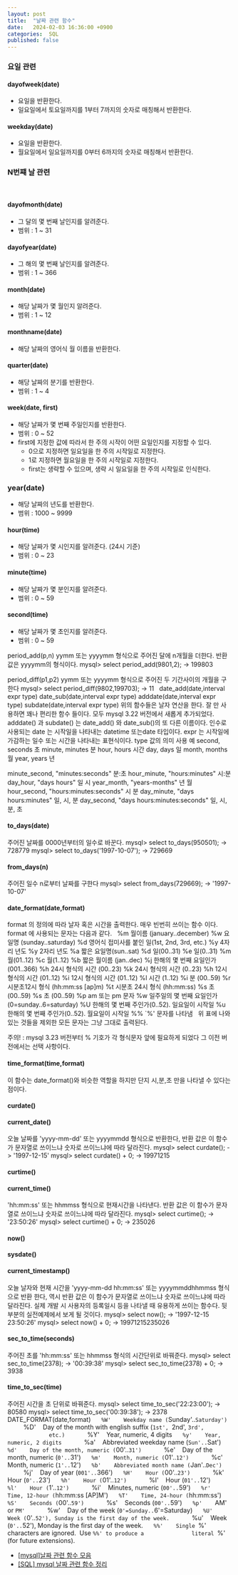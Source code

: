 ```yaml
---
layout: post
title:  "날짜 관련 함수"
date:   2024-02-03 16:36:00 +0900
categories:  SQL
published: false
---
```


### 요일 관련

#### dayofweek(date)

- 요일을 반환한다.
- 일요일에서 토요일까지를 1부터 7까지의 숫자로 매칭해서 반환한다.

#### weekday(date)

- 요일을 반환한다.
- 월요일에서 일요일까지를 0부터 6까지의 숫자로 매칭해서 반환한다.

### N번쨰 날 관련
 
#### dayofmonth(date)

- 그 달의 몇 번째 날인지를 알려준다.
- 범위 : 1 ~ 31
 
#### dayofyear(date)

- 그 해의 몇 번째 날인지를 알려준다.
- 범위 : 1 ~ 366
 
#### month(date)

- 해당 날짜가 몇 월인지 알려준다. 
- 범위 : 1 ~ 12

#### monthname(date)

- 해당 날짜의 영어식 월 이름을 반환한다.
 
#### quarter(date)

- 해당 날짜의 분기를 반환한다.
- 범위 : 1 ~ 4
 
#### week(date, first)

- 해당 날짜가 몇 번째 주일인지를 반환한다.
- 범위 : 0 ~ 52
- first에 지정한 값에 따라서 한 주의 시작이 어떤 요일인지를 지정할 수 있다.
    - 0으로 지정하면 일요일을 한 주의 시작일로 지정한다.
    - 1로 지정하면 월요일을 한 주의 시작일로 지정한다.
    - first는 생략할 수 있으며, 생략 시 일요일을 한 주의 시작일로 인식한다.
 
### year(date)

- 해당 날짜의 년도를 반환한다.
- 범위 : 1000 ~ 9999

#### hour(time)

- 해당 날짜가 몇 시인지를 알려준다. (24시 기준)
- 범위 : 0 ~ 23
 
#### minute(time)

- 해당 날짜가 몇 분인지를 알려준다.
- 범위 : 0 ~ 59

#### second(time)

- 해당 날짜가 몇 초인지를 알려준다.
- 범위 : 0 ~ 59

period_add(p,n)
yymm 또는 yyyymm 형식으로 주어진 달에 n개월을 더한다. 반환 값은 yyyymm의 형식이다.
mysql> select period_add(9801,2);
-> 199803

period_diff(p1,p2)
yymm 또는 yyyymm 형식으로 주어진 두 기간사이의 개월을 구한다
mysql> select period_diff(9802,199703);
-> 11
 
date_add(date,interval expr type)
date_sub(date,interval expr type)
adddate(date,interval expr type)
subdate(date,interval expr type)
위의 함수들은 날자 연산을 한다. 잘 만 사용하면 꽤나 편리한 함수 들이다. 모두 mysql 3.22 버전에서 새롭게 추가되었다. adddate() 과 subdate() 는 date_add() 와 date_sub()의 또 다른 이름이다.
인수로 사용되는 date 는 시작일을 나타내는 datetime 또는date 타입이다. expr 는 시작일에 가감하는 일수 또는 시간을 나타내는 표현식이다.
type 값의 의미
사용 예
second, seconds
초
minute, minutes
분
hour, hours
시간
day, days
일
month, months
월
year, years
년

minute_second, "minutes:seconds"
분:초
hour_minute, "hours:minutes"
시:분
day_hour, "days hours"
일 시
year_month, "years-months"
년 월
hour_second, "hours:minutes:seconds"
시 분
day_minute, "days hours:minutes"
일, 시, 분
day_second, "days hours:minutes:seconds"
일, 시, 분, 초

#### to_days(date)

주어진 날짜를 0000년부터의 일수로 바꾼다.
mysql> select to_days(950501);
-> 728779
mysql> select to_days('1997-10-07');
-> 729669
 
#### from_days(n)

주어진 일수 n로부터 날짜를 구한다
mysql> select from_days(729669);
-> '1997-10-07'
 
#### date_format(date,format)

format 의 정의에 따라 날자 혹은 시간을 출력한다. 매우 빈번히 쓰이는 함수 이다.
format 에 사용되는 문자는 다음과 같다.
 
%m
월이름 (january..december)
%w
요일명 (sunday..saturday)
%d
영어식 접미사를 붙인 일(1st, 2nd, 3rd, etc.)
%y
4자리 년도
%y
2자리 년도
%a
짧은 요일명(sun..sat)
%d
일(00..31)
%e
일(0..31)
%m
월(01..12)
%c
월(1..12)
%b
짧은 월이름 (jan..dec)
%j
한해의 몇 번째 요일인가 (001..366)
%h
24시 형식의 시간 (00..23)
%k
24시 형식의 시간 (0..23)
%h
12시 형식의 시간 (01..12)
%i
12시 형식의 시간 (01..12)
%l
시간 (1..12)
%i
분 (00..59)
%r
시분초12시 형식 (hh:mm:ss [ap]m)
%t
시분초 24시 형식 (hh:mm:ss)
%s
초 (00..59)
%s
초 (00..59)
%p
am 또는 pm 문자
%w
일주일의 몇 번째 요일인가(0=sunday..6=saturday)
%U
한해의 몇 번째 주인가(0..52). 일요일이 시작일
%u
한해의 몇 번째 주인가(0..52). 월요일이 시작일
%%
`%' 문자를 나타냄
 
위 표에 나와 있는 것들을 제외한 모든 문자는 그냥 그대로 출력된다.
 

주의! : mysql 3.23 버전부터 % 기호가 각 형식문자 앞에 필요하게 되었다 그 이전 버전에서는 선택 사항이다.
 
 
#### time_format(time,format)
이 함수는 date_format()와 비슷한 역할을 하지만 단지 시,분,초 만을 나타낼 수 있다는 점이다.
 
#### curdate()
#### current_date()
오늘 날짜를 'yyyy-mm-dd' 또는 yyyymmdd 형식으로 반환한다, 반환 값은 이 함수가 문자열로 쓰이느냐 숫자로 쓰이느냐에 따라 달라진다.
mysql> select curdate();
-> '1997-12-15'
mysql> select curdate() + 0;
-> 19971215
 
#### curtime()
#### current_time()
'hh:mm:ss' 또는 hhmmss 형식으로 현재시간을 나타낸다. 반환 값은 이 함수가 문자열로 쓰이느냐 숫자로 쓰이느냐에 따라 달라진다.
mysql> select curtime();
-> '23:50:26'
mysql> select curtime() + 0;
-> 235026
 
#### now()
#### sysdate()
#### current_timestamp()
오늘 날자와 현재 시간을 'yyyy-mm-dd hh:mm:ss' 또는 yyyymmddhhmmss 형식으로 반환 한다, 역시 반환 값은 이 함수가 문자열로 쓰이느냐 숫자로 쓰이느냐에 따라 달라진다. 실제 개발 시 사용자의 등록일시 등을 나타낼 때 유용하게 쓰이는 함수다. 뒷부분의 실전예제에서 보게 될 것이다.
mysql> select now();
-> '1997-12-15 23:50:26'
mysql> select now() + 0;
-> 19971215235026
 
#### sec_to_time(seconds)
주어진 초를 'hh:mm:ss' 또는 hhmmss 형식의 시간단위로 바꿔준다.
mysql> select sec_to_time(2378);
-> '00:39:38'
mysql> select sec_to_time(2378) + 0;
-> 3938
 
#### time_to_sec(time)
주어진 시간을 초 단위로 바꿔준다.
mysql> select time_to_sec('22:23:00');
-> 80580
mysql> select time_to_sec('00:39:38');
-> 2378
 
DATE_FORMAT(date,format) 
     `%W'    Weekday name (`Sunday'..`Saturday') 
     `%D'    Day of the month with english suffix (`1st', `2nd', `3rd', 
             etc.) 
     `%Y'    Year, numeric, 4 digits 
     `%y'    Year, numeric, 2 digits 
     `%a'    Abbreviated weekday name (`Sun'..`Sat') 
     `%d'    Day of the month, numeric (`00'..`31') 
     `%e'    Day of the month, numeric (`0'..`31') 
     `%m'    Month, numeric (`01'..`12') 
     `%c'    Month, numeric (`1'..`12') 
     `%b'    Abbreviated month name (`Jan'..`Dec') 
     `%j'    Day of year (`001'..`366') 
     `%H'    Hour (`00'..`23') 
     `%k'    Hour (`0'..`23') 
     `%h'    Hour (`01'..`12') 
     `%I'    Hour (`01'..`12') 
     `%l'    Hour (`1'..`12') 
     `%i'    Minutes, numeric (`00'..`59') 
     `%r'    Time, 12-hour (`hh:mm:ss [AP]M') 
     `%T'    Time, 24-hour (`hh:mm:ss') 
     `%S'    Seconds (`00'..`59') 
     `%s'    Seconds (`00'..`59') 
     `%p'    `AM' or `PM' 
     `%w'    Day of the week (`0'=Sunday..`6'=Saturday) 
     `%U'    Week (`0'..`52'), Sunday is the first day of the week. 
     `%u'    Week (`0'..`52'), Monday is the first day of the week. 
     `%%'    Single `%' characters are ignored.  Use `%%' to produce a 
             literal `%' (for future extensions).

- [[mysql]날짜 관련 함수 모음](https://jang8584.tistory.com/7)
- [[SQL] mysql 날짜 관련 함수 정리](https://velog.io/@12aeun/SQL-mysql%EC%97%90%EC%84%9C-%EB%82%A0%EC%A7%9C-%EC%8B%9C%EA%B0%84-%EA%B3%84%EC%82%B0%ED%95%98%EA%B8%B0)
